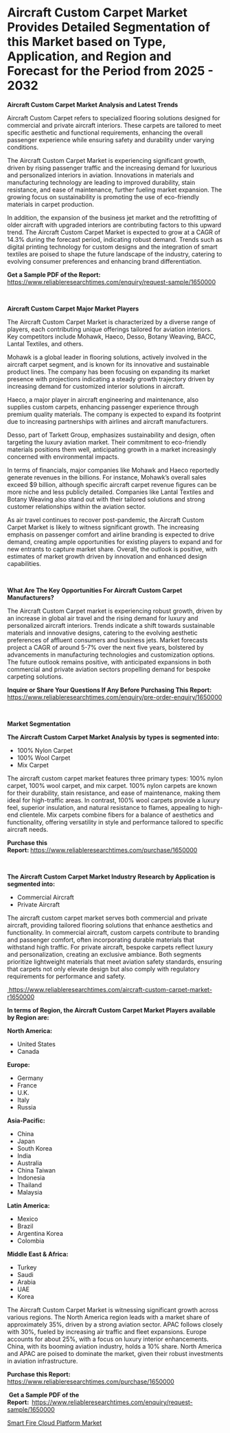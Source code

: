 <p><h1>Aircraft Custom Carpet Market Provides Detailed Segmentation of this Market based on Type, Application, and Region and Forecast for the Period from 2025 - 2032</h1></p><p><strong>Aircraft Custom Carpet Market Analysis and Latest Trends</strong></p>
<p><p>Aircraft Custom Carpet refers to specialized flooring solutions designed for commercial and private aircraft interiors. These carpets are tailored to meet specific aesthetic and functional requirements, enhancing the overall passenger experience while ensuring safety and durability under varying conditions. </p><p>The Aircraft Custom Carpet Market is experiencing significant growth, driven by rising passenger traffic and the increasing demand for luxurious and personalized interiors in aviation. Innovations in materials and manufacturing technology are leading to improved durability, stain resistance, and ease of maintenance, further fueling market expansion. The growing focus on sustainability is promoting the use of eco-friendly materials in carpet production.</p><p>In addition, the expansion of the business jet market and the retrofitting of older aircraft with upgraded interiors are contributing factors to this upward trend. The Aircraft Custom Carpet Market is expected to grow at a CAGR of 14.3% during the forecast period, indicating robust demand. Trends such as digital printing technology for custom designs and the integration of smart textiles are poised to shape the future landscape of the industry, catering to evolving consumer preferences and enhancing brand differentiation.</p></p>
<p><strong>Get a Sample PDF of the Report:&nbsp;</strong> <a href="https://www.reliableresearchtimes.com/enquiry/request-sample/1650000?utm_campaign=2009&utm_medium=2&utm_source=Github&utm_content=ia&utm_term=23032025&utm_id=aircraft-custom-carpet">https://www.reliableresearchtimes.com/enquiry/request-sample/1650000</a></p>
<p>&nbsp;</p>
<p><strong>Aircraft Custom Carpet Major Market Players</strong></p>
<p><p>The Aircraft Custom Carpet Market is characterized by a diverse range of players, each contributing unique offerings tailored for aviation interiors. Key competitors include Mohawk, Haeco, Desso, Botany Weaving, BACC, Lantal Textiles, and others. </p><p>Mohawk is a global leader in flooring solutions, actively involved in the aircraft carpet segment, and is known for its innovative and sustainable product lines. The company has been focusing on expanding its market presence with projections indicating a steady growth trajectory driven by increasing demand for customized interior solutions in aircraft.</p><p>Haeco, a major player in aircraft engineering and maintenance, also supplies custom carpets, enhancing passenger experience through premium quality materials. The company is expected to expand its footprint due to increasing partnerships with airlines and aircraft manufacturers.</p><p>Desso, part of Tarkett Group, emphasizes sustainability and design, often targeting the luxury aviation market. Their commitment to eco-friendly materials positions them well, anticipating growth in a market increasingly concerned with environmental impacts.</p><p>In terms of financials, major companies like Mohawk and Haeco reportedly generate revenues in the billions. For instance, Mohawk’s overall sales exceed $9 billion, although specific aircraft carpet revenue figures can be more niche and less publicly detailed. Companies like Lantal Textiles and Botany Weaving also stand out with their tailored solutions and strong customer relationships within the aviation sector.</p><p>As air travel continues to recover post-pandemic, the Aircraft Custom Carpet Market is likely to witness significant growth. The increasing emphasis on passenger comfort and airline branding is expected to drive demand, creating ample opportunities for existing players to expand and for new entrants to capture market share. Overall, the outlook is positive, with estimates of market growth driven by innovation and enhanced design capabilities.</p></p>
<p>&nbsp;</p>
<p><strong>What Are The Key Opportunities For Aircraft Custom Carpet Manufacturers?</strong></p>
<p><p>The Aircraft Custom Carpet market is experiencing robust growth, driven by an increase in global air travel and the rising demand for luxury and personalized aircraft interiors. Trends indicate a shift towards sustainable materials and innovative designs, catering to the evolving aesthetic preferences of affluent consumers and business jets. Market forecasts project a CAGR of around 5-7% over the next five years, bolstered by advancements in manufacturing technologies and customization options. The future outlook remains positive, with anticipated expansions in both commercial and private aviation sectors propelling demand for bespoke carpeting solutions.</p></p>
<p><strong>Inquire or Share Your Questions If Any Before Purchasing This Report:</strong> <a href="https://www.reliableresearchtimes.com/enquiry/pre-order-enquiry/1650000?utm_campaign=2009&utm_medium=2&utm_source=Github&utm_content=ia&utm_term=23032025&utm_id=aircraft-custom-carpet">https://www.reliableresearchtimes.com/enquiry/pre-order-enquiry/1650000</a></p>
<p>&nbsp;</p>
<p><strong>Market Segmentation</strong></p>
<p><strong>The Aircraft Custom Carpet Market Analysis by types is segmented into:</strong></p>
<p><ul><li>100% Nylon Carpet</li><li>100% Wool Carpet</li><li>Mix Carpet</li></ul></p>
<p><p>The aircraft custom carpet market features three primary types: 100% nylon carpet, 100% wool carpet, and mix carpet. 100% nylon carpets are known for their durability, stain resistance, and ease of maintenance, making them ideal for high-traffic areas. In contrast, 100% wool carpets provide a luxury feel, superior insulation, and natural resistance to flames, appealing to high-end clientele. Mix carpets combine fibers for a balance of aesthetics and functionality, offering versatility in style and performance tailored to specific aircraft needs.</p></p>
<p><strong>Purchase this Report:&nbsp;</strong><a href="https://www.reliableresearchtimes.com/purchase/1650000?utm_campaign=2009&utm_medium=2&utm_source=Github&utm_content=ia&utm_term=23032025&utm_id=aircraft-custom-carpet">https://www.reliableresearchtimes.com/purchase/1650000</a></p>
<p>&nbsp;</p>
<p><strong>The Aircraft Custom Carpet Market Industry Research by Application is segmented into:</strong></p>
<p><ul><li>Commercial Aircraft</li><li>Private Aircraft</li></ul></p>
<p><p>The aircraft custom carpet market serves both commercial and private aircraft, providing tailored flooring solutions that enhance aesthetics and functionality. In commercial aircraft, custom carpets contribute to branding and passenger comfort, often incorporating durable materials that withstand high traffic. For private aircraft, bespoke carpets reflect luxury and personalization, creating an exclusive ambiance. Both segments prioritize lightweight materials that meet aviation safety standards, ensuring that carpets not only elevate design but also comply with regulatory requirements for performance and safety.</p></p>
<p><a href="https://www.reliableresearchtimes.com/aircraft-custom-carpet-market-r1650000?utm_campaign=2009&utm_medium=2&utm_source=Github&utm_content=ia&utm_term=23032025&utm_id=aircraft-custom-carpet">&nbsp;https://www.reliableresearchtimes.com/aircraft-custom-carpet-market-r1650000</a></p>
<p><strong>In terms of Region, the Aircraft Custom Carpet Market Players available by Region are:</strong></p>
<p>
    <p> <strong> North America: </strong>
        <ul>
            <li>United States</li>
            <li>Canada</li>
        </ul>
        </p> 
    <p> <strong> Europe: </strong>
        <ul>
            <li>Germany</li>
            <li>France</li>
            <li>U.K.</li>
            <li>Italy</li>
            <li>Russia</li>
        </ul>
        </p> 
    <p> <strong> Asia-Pacific: </strong>
        <ul>
            <li>China</li>
            <li>Japan</li>
            <li>South Korea</li>
            <li>India</li>
            <li>Australia</li>
            <li>China Taiwan</li>
            <li>Indonesia</li>
            <li>Thailand</li>
            <li>Malaysia</li>
        </ul>
        </p> 
    <p> <strong> Latin America: </strong>
        <ul>
            <li>Mexico</li>
            <li>Brazil</li>
            <li>Argentina Korea</li>
            <li>Colombia</li>
        </ul>
        </p> 
    <p> <strong> Middle East & Africa: </strong>
        <ul>
            <li>Turkey</li>
            <li>Saudi</li>
            <li>Arabia</li>
            <li>UAE</li>
            <li>Korea</li>
        </ul>
    </p>
    </p>
<p><p>The Aircraft Custom Carpet Market is witnessing significant growth across various regions. The North America region leads with a market share of approximately 35%, driven by a strong aviation sector. APAC follows closely with 30%, fueled by increasing air traffic and fleet expansions. Europe accounts for about 25%, with a focus on luxury interior enhancements. China, with its booming aviation industry, holds a 10% share. North America and APAC are poised to dominate the market, given their robust investments in aviation infrastructure.</p></p>
<p><strong>Purchase this Report: </strong><a href="https://www.reliableresearchtimes.com/purchase/1650000?utm_campaign=2009&utm_medium=2&utm_source=Github&utm_content=ia&utm_term=23032025&utm_id=aircraft-custom-carpet">https://www.reliableresearchtimes.com/purchase/1650000</a></p>
<p>&nbsp;<strong>Get a Sample PDF of the Report:&nbsp;&nbsp;</strong><a href="https://www.reliableresearchtimes.com/enquiry/request-sample/1650000?utm_campaign=2009&utm_medium=2&utm_source=Github&utm_content=ia&utm_term=23032025&utm_id=aircraft-custom-carpet">https://www.reliableresearchtimes.com/enquiry/request-sample/1650000</a></p>
<p><strong></strong></p>
<p><p><a href="https://github.com/hgf64gh/Market-Research-Report-List-2/blob/main/smart-fire-cloud-platform-market.md?utm_campaign=2009&utm_medium=2&utm_source=Github&utm_content=ia&utm_term=23032025&utm_id=aircraft-custom-carpet">Smart Fire Cloud Platform Market</a></p></p>